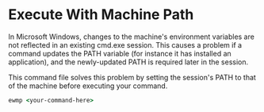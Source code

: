 Execute With Machine Path
=========================

In Microsoft Windows, changes to the machine's environment variables are not reflected in an existing cmd.exe session. This causes a problem if a command updates the PATH variable (for instance it has installed an application), and the newly-updated PATH is required later in the session.

This command file solves this problem by setting the session's PATH to that of the machine before executing your command.

```cmd 
ewmp <your-command-here>
```
